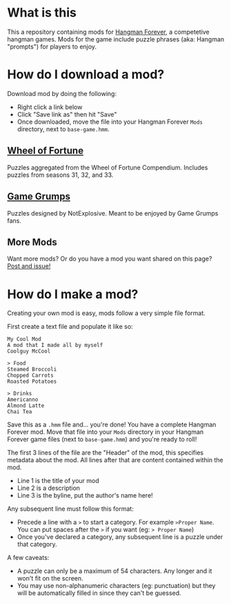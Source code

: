 # What is this

This a repository containing mods for [Hangman Forever](https://notexplosive.itch.io/hangman), a competetive hangman games. Mods for the game include puzzle phrases (aka: Hangman "prompts") for players to enjoy.

# How do I download a mod?

Download mod by doing the following:

- Right click a link below
- Click "Save link as" then hit "Save"
- Once downloaded, move the file into your Hangman Forever `Mods` directory, next to `base-game.hmm`.

## [Wheel of Fortune](https://raw.githubusercontent.com/notexplosive/hangman-mods/main/wof-31-32-33.hmm)

Puzzles aggregated from the Wheel of Fortune Compendium. Includes puzzles from seasons 31, 32, and 33.

## [Game Grumps](https://raw.githubusercontent.com/notexplosive/hangman-mods/main/game-grumps.hmm)

Puzzles designed by NotExplosive. Meant to be enjoyed by Game Grumps fans.

## More Mods

Want more mods? Or do you have a mod you want shared on this page? [Post and issue!](https://github.com/notexplosive/hangman-mods/issues)

# How do I make a mod?

Creating your own mod is easy, mods follow a very simple file format.

First create a text file and populate it like so:

```
My Cool Mod
A mod that I made all by myself
Coolguy McCool

> Food
Steamed Broccoli
Chopped Carrots
Roasted Potatoes

> Drinks
Americanno
Almond Latte
Chai Tea
```

Save this as a `.hmm` file and... you're done! You have a complete Hangman Forever mod. Move that file into your `Mods` directory in your Hangman Forever game files (next to `base-game.hmm`) and you're ready to roll!

The first 3 lines of the file are the "Header" of the mod, this specifies metadata about the mod. All lines after that are content contained within the mod.

- Line 1 is the title of your mod
- Line 2 is a description
- Line 3 is the byline, put the author's name here!

Any subsequent line must follow this format:

- Precede a line with a `>` to start a category. For example `>Proper Name`. You can put spaces after the `>` if you want (eg: `> Proper Name`)
- Once you've declared a category, any subsequent line is a puzzle under that category.

A few caveats:

- A puzzle can only be a maximum of 54 characters. Any longer and it won't fit on the screen.
- You may use non-alphanumeric characters (eg: punctuation) but they will be automatically filled in since they can't be guessed.
